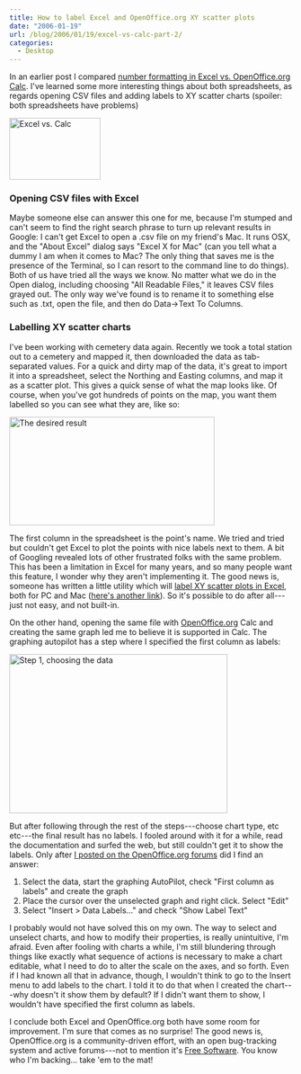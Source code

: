 ```yaml
---
title: How to label Excel and OpenOffice.org XY scatter plots
date: "2006-01-19"
url: /blog/2006/01/19/excel-vs-calc-part-2/
categories:
  - Desktop
---
```

In an earlier post I compared [number formatting in Excel vs. OpenOffice.org Calc](/blog/2005/12/30/excel-calc-number-formatting/). I've learned some more interesting things about both spreadsheets, as regards opening CSV files and adding labels to XY scatter charts (spoiler: both spreadsheets have problems)

<img src="/media/2006/01/excel-vs-calc-2.png" alt="Excel vs. Calc" width="162" height="110" />

### Opening CSV files with Excel

Maybe someone else can answer this one for me, because I'm stumped and can't seem to find the right search phrase to turn up relevant results in Google: I can't get Excel to open a .csv file on my friend's Mac. It runs OSX, and the "About Excel" dialog says "Excel X for Mac" (can you tell what a dummy I am when it comes to Mac? The only thing that saves me is the presence of the Terminal, so I can resort to the command line to do things). Both of us have tried all the ways we know. No matter what we do in the Open dialog, including choosing "All Readable Files," it leaves CSV files grayed out. The only way we've found is to rename it to something else such as .txt, open the file, and then do Data->Text To Columns.

### Labelling XY scatter charts

I've been working with cemetery data again. Recently we took a total station out to a cemetery and mapped it, then downloaded the data as tab-separated values. For a quick and dirty map of the data, it's great to import it into a spreadsheet, select the Northing and Easting columns, and map it as a scatter plot. This gives a quick sense of what the map looks like. Of course, when you've got hundreds of points on the map, you want them labelled so you can see what they are, like so:

<img src="/media/2006/01/oocalc-scatter-plot-result.png" alt="The desired result" width="365" height="193" />

The first column in the spreadsheet is the point's name. We tried and tried but couldn't get Excel to plot the points with nice labels next to them. A bit of Googling revealed lots of other frustrated folks with the same problem. This has been a limitation in Excel for many years, and so many people want this feature, I wonder why they aren't implementing it. The good news is, someone has written a little utility which will [label XY scatter plots in Excel](http://www.bmsltd.ie/MVP/MVPPage.asp), both for PC and Mac ([here's another link](http://www.appspro.com/Utilities/ChartLabeler.htm)). So it's possible to do after all---just not easy, and not built-in.

On the other hand, opening the same file with [OpenOffice.org](http://www.openoffice.org) Calc and creating the same graph led me to believe it is supported in Calc. The graphing autopilot has a step where I specified the first column as labels:

<img src="/media/2006/01/oocalc-scatter-plot-step1.png" alt="Step 1, choosing the data" width="388" height="283" />

But after following through the rest of the steps---choose chart type, etc etc---the final result has no labels. I fooled around with it for a while, read the documentation and surfed the web, but still couldn't get it to show the labels. Only after [I posted on the OpenOffice.org forums](http://www.oooforum.org/forum/viewtopic.phtml?t=30294) did I find an answer:

1.  Select the data, start the graphing AutoPilot, check "First column as labels" and create the graph
2.  Place the cursor over the unselected graph and right click. Select "Edit"
3.  Select "Insert > Data Labels..." and check "Show Label Text"

I probably would not have solved this on my own. The way to select and unselect charts, and how to modify their properties, is really unintuitive, I'm afraid. Even after fooling with charts a while, I'm still blundering through things like exactly what sequence of actions is necessary to make a chart editable, what I need to do to alter the scale on the axes, and so forth. Even if I had known all that in advance, though, I wouldn't think to go to the Insert menu to add labels to the chart. I told it to do that when I created the chart---why doesn't it show them by default? If I didn't want them to show, I wouldn't have specified the first column as labels.

I conclude both Excel and OpenOffice.org both have some room for improvement. I'm sure that comes as no surprise! The good news is, OpenOffice.org is a community-driven effort, with an open bug-tracking system and active forums---not to mention it's [Free Software](http://www.gnu.org/philosophy/free-sw.html). You know who I'm backing... take 'em to the mat!


